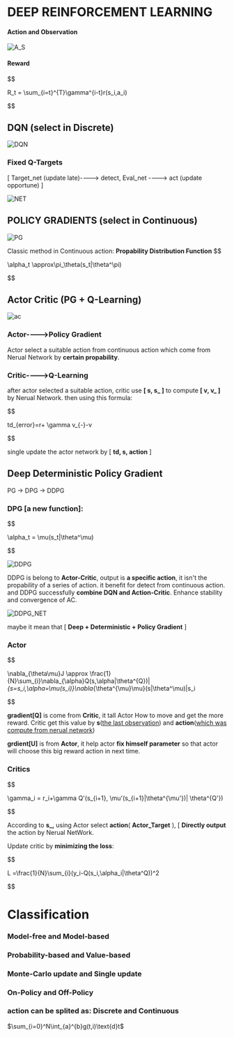 # DEEP REINFORCEMENT LEARNING

#### Action and Observation

![A_S](IMG/A_S.jpeg)

#### Reward

$$

R_t = \sum_{i=t}^{T}\gamma^{i-t}r(s_i,a_i)

$$



## DQN (select in Discrete)

![DQN](IMG/DeepQL.png)

### Fixed Q-Targets 

[ Target_net (update late)----> detect, Eval_net ----> act (update opportune) ]

![NET](IMG/DQN_NET.png)



## POLICY GRADIENTS (select in Continuous)
![PG](IMG/PG.png)

Classic method in Continuous action: **Propability Distribution Function**
$$

\alpha_t \approx\pi_\theta(s_t|\theta^\pi) 

$$

## Actor Critic (PG + Q-Learning)

![ac](IMG/AC.png)

### Actor---->Policy Gradient 

Actor select a suitable action from continuous action which come from Nerual Network by **certain propability**.

### Critic---->Q-Learning

after actor selected a suitable action, critic use **[ s, s_ ]** to compute **[ v, v_ ]** by Nerual Network. then using this formula:

$$

td_{error}=r+ \gamma v_{-}-v

$$

single update the actor network by [ **td, s, action** ]
## Deep Deterministic Policy Gradient

PG -> DPG -> DDPG

### DPG [a new function]:

$$

\alpha_t = \mu(s_t|\theta^\mu)

$$



![DDPG](IMG/DDPG.png)

DDPG is belong to **Actor-Critic**, output is **a specific action**, it isn't the propability of a series of action. it benefit for detect from continuous action. and DDPG successfully **combine DQN and Action-Critic**. Enhance stability and convergence of AC. 

![DDPG_NET](IMG/DDPG_NET.png)

maybe it mean that [ **Deep + Deterministic + Policy Gradient** ]

### Actor

$$

\nabla_{\theta\mu}J \approx \frac{1}{N}\sum_{i}\nabla_{\alpha}Q(s,\alpha|\theta^{Q})|_{s=s_i,\alpha=\mu(s_i)}\nabla_{\theta^{\mu}\mu}(s|\theta^\mu)|s_i

$$

**gradient[Q]** is come from **Critic**, it tall Actor How to move and get the more reward. Critic get this value by **s**(<u>the last observation</u>) and **action**(<u>which was compute from nerual network</u>)

**grdient[U]** is from **Actor**, it help actor **fix himself parameter** so that actor will choose this big reward action in next time.

### Critics

$$

\gamma_i = r_i+\gamma Q'(s_{i+1}, \mu'(s_{i+1}|\theta^{\mu'})| \theta^{Q'})

$$

According to **s_,** using Actor select **action**( **Actor_Target** ), [ **Directly output** the action by Nerual NetWork.

Update critic by **minimizing the loss**: 

$$

L =\frac{1}{N}\sum_{i}(y_i-Q(s_i,\alpha_i|\theta^Q))^2

$$


# Classification

### Model-free  and Model-based

### Probability-based and Value-based

### Monte-Carlo update and Single update

### On-Policy and Off-Policy

### action can be splited as: Discrete and Continuous
$\sum_{i=0}^N\int_{a}^{b}g(t,i)\text{d}t$
